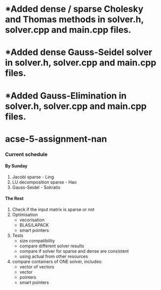 # *Added dense / sparse Cholesky and Thomas methods in solver.h, solver.cpp and main.cpp files.
# *Added dense Gauss-Seidel solver in solver.h, solver.cpp and main.cpp files.
# *Added Gauss-Elimination in solver.h, solver.cpp and main.cpp files.

# acse-5-assignment-nan


### Current schedule

#### By Sunday

1. Jacobi sparse - Ling
2. LU decomposition sparse - Hao
3. Gauss-Seidel - Sokratis

#### The Rest

1. Check if the input matrix is sparse or not
2. Optimisation
	* vecorisation
	* BLAS/LAPACK
	* smart pointers
3. Tests
	* size compatibility
	* compare different solver results
	* compare if solver for sparse and dense are consistent
	* using actual from other resources
4. compare containers of ONE solver, includes:
	* vector of vectors
	* vector
	* pointers
	* smart pointers
